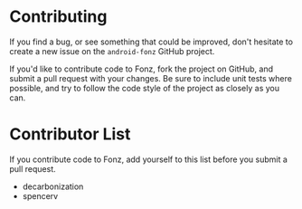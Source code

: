 # Contributing

If you find a bug, or see something that could be improved, don't hesitate to create a new issue on the `android-fonz` GitHub project.

If you'd like to contribute code to Fonz, fork the project on GitHub, and submit a pull request with your changes. Be sure to include unit tests where possible, and try to follow the code style of the project as closely as you can.

# Contributor List

If you contribute code to Fonz, add yourself to this list before you submit a pull request.

- decarbonization
- spencerv
